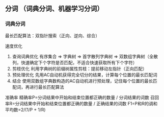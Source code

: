 ## 分词 （词典分词、机器学习分词）
### 词典分词
最长匹配算法：双指针搜索（正向、逆向、综合）

速度优化
1. 查询词典优化
   有序集合 => 字典树 => 首字散列字典树 => 双数组字典树（全散列，快速确定下个字符是否匹配，不适合快速获取所有下个字符）
2. 剪枝优化
   利用字典树的前缀树属性剪枝：提前移动左指针（正向匹配）
3. 预处理优化
   先用AC自动机获得完全切分的结果，计算每个位置的最长匹配词
4. 结合
   使用双数组字典数构造的AC自动机进行预处理，记住每个位置的最长匹配词，再进行最长匹配算法

准确率
精确率P=分词结果中开始和结束位置都正确的数量 / 分词结果的词数
召回率R=分词结果中开始和结束位置都正确的数量 / 正确结果的词数
F1=P和R的调和平均数=2/(1/P + 1/R)
